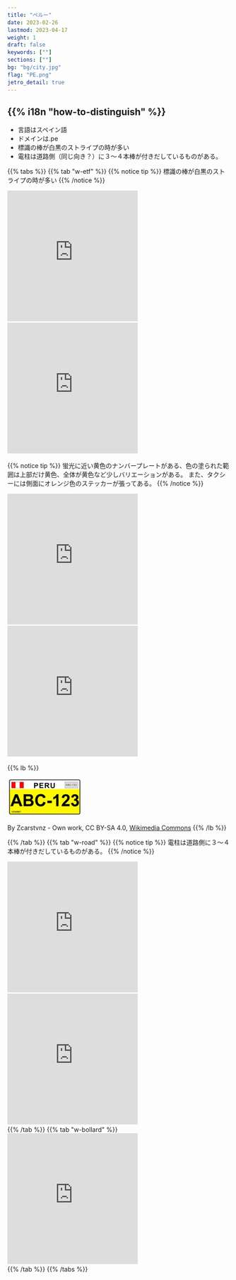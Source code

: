 ```yaml
---
title: "ペルー"
date: 2023-02-26
lastmod: 2023-04-17
weight: 1
draft: false
keywords: [""]
sections: [""]
bg: "bg/city.jpg"
flag: "PE.png"
jetro_detail: true
---
```


<div class="main-desciption country-description">
    <h2 class="section-title">{{% i18n "how-to-distinguish" %}}</h2>
    <ul class="rule-list">
        <li>言語は<span class="quiz">スペイン</span>語</li>
        <li>ドメインは<span class="quiz">.pe</span></li>
        <li>標識の棒が<span class="quiz">白黒のストライプ</span>の時が多い</li>
        <li class="no-evidence">電柱は<span class="quiz">道路側（同じ向き？）に３～４本棒が付きだしている</span>ものがある。</li>
    </ul>
</div>


{{% tabs  %}}
{{% tab "w-etf" %}}
{{% notice tip %}}
標識の棒が白黒のストライプの時が多い
{{% /notice %}}
<div class="googlemap-if">
<iframe src="https://www.google.com/maps/embed?pb=!4v1680355324177!6m8!1m7!1sjMc4AIk2k4h4P5yyHFaYNA!2m2!1d-15.57276222126613!2d-70.10160266089457!3f34.08290224907924!4f-10.24587940681829!5f3.325193203789971" width="295" height="295" style="border:0;" allowfullscreen="" loading="lazy" referrerpolicy="no-referrer-when-downgrade"></iframe>
<iframe src="https://www.google.com/maps/embed?pb=!4v1681947817039!6m8!1m7!1ssDJR5-xqDwEYLhipN4DtKQ!2m2!1d-5.151978147936417!2d-80.69562127290348!3f5.499596320691921!4f-4.5683068369780955!5f2.808609590138996" width="295" height="295" style="border:0;" allowfullscreen="" loading="lazy" referrerpolicy="no-referrer-when-downgrade"></iframe>
</div>


{{% notice tip %}}
蛍光に近い黄色のナンバープレートがある、色の塗られた範囲は上部だけ黄色、全体が黄色など少しバリエーションがある。
また、タクシーには側面にオレンジ色のステッカーが張ってある。
{{% /notice %}}

<div class="googlemap-if">
<iframe src="https://www.google.com/maps/embed?pb=!4v1682383349408!6m8!1m7!1sTCHMU4z6G8lQjE1fEjaatw!2m2!1d-11.94904797911199!2d-77.07034700589297!3f190.2118151613256!4f-9.601137434260238!5f3.2287431766290653" width="295" height="295" style="border:0;" allowfullscreen="" loading="lazy" referrerpolicy="no-referrer-when-downgrade"></iframe>
<iframe src="https://www.google.com/maps/embed?pb=!4v1682383519368!6m8!1m7!1sHtSGrg_0bRgnIoH1O4eGCw!2m2!1d-12.04659026982752!2d-77.00212976572396!3f116.78366614843557!4f-37.226187432899344!5f3.314246615600738" width="295" height="295" style="border:0;" allowfullscreen="" loading="lazy" referrerpolicy="no-referrer-when-downgrade"></iframe>
</div>

{{% lb %}}

![](2023-04-25-09-40-50.png)

By Zcarstvnz - Own work, CC BY-SA 4.0, <a href="https://commons.wikimedia.org/w/index.php?curid=72975002">Wikimedia Commons</a>
{{% /lb %}}

{{% /tab %}}
{{% tab "w-road" %}}
{{% notice tip %}}
電柱は道路側に３～４本棒が付きだしているものがある。
{{% /notice %}}
<div class="googlemap-if">
<iframe src="https://www.google.com/maps/embed?pb=!4v1681039719461!6m8!1m7!1syuqvlXBKntGkqLZeKbx08Q!2m2!1d-7.164535948425311!2d-78.46482750393291!3f336.02564457472874!4f18.05477957444974!5f3.325193203789971" width="295" height="295" style="border:0;" allowfullscreen="" loading="lazy" referrerpolicy="no-referrer-when-downgrade"></iframe>
<iframe src="https://www.google.com/maps/embed?pb=!4v1681039465332!6m8!1m7!1sqNuqF7FFip7fwhpDk3PSZw!2m2!1d-16.42218377242603!2d-71.56894965143833!3f0.8364414154696647!4f17.91352206758674!5f3.3140961707687007" width="295" height="295" style="border:0;" allowfullscreen="" loading="lazy" referrerpolicy="no-referrer-when-downgrade"></iframe>
</div>
{{% /tab %}}
{{% tab "w-bollard" %}}
<div class="googlemap-if">
<iframe src="https://www.google.com/maps/embed?pb=!4v1680355234923!6m8!1m7!1sIOKZyXbBZvXeZImXH8GXmw!2m2!1d-15.57786080144935!2d-70.10120163690182!3f296.8561801891278!4f-21.206709910168087!5f3.098953353208563" width="295" height="295" style="border:0;" allowfullscreen="" loading="lazy" referrerpolicy="no-referrer-when-downgrade"></iframe>
</div>
{{% /tab %}}
{{% /tabs %}}
